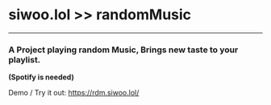 # siwoo.lol >> randomMusic
***
### A Project playing random Music, Brings new taste to your playlist.
**(Spotify is needed)**

Demo / Try it out: https://rdm.siwoo.lol/